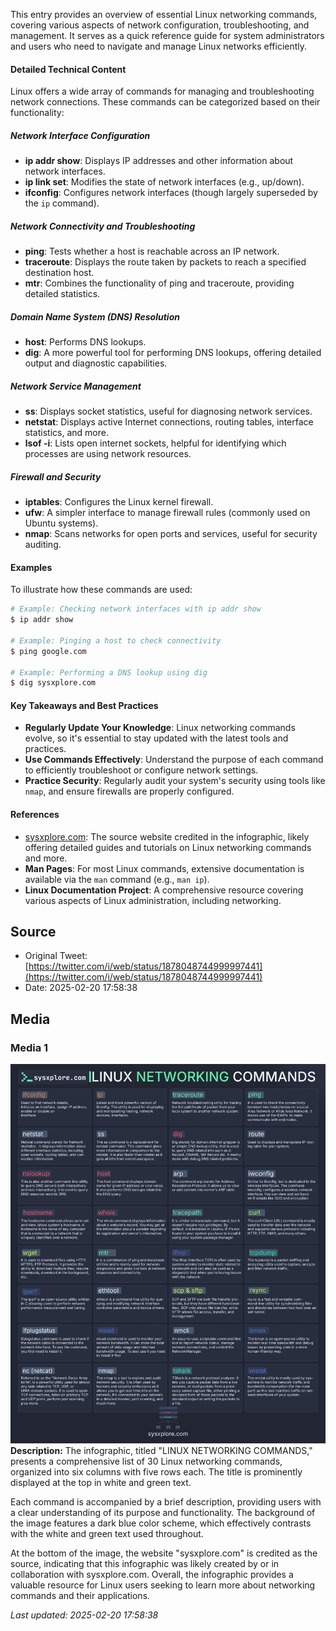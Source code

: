 This entry provides an overview of essential Linux networking commands, covering various aspects of network configuration, troubleshooting, and management. It serves as a quick reference guide for system administrators and users who need to navigate and manage Linux networks efficiently.

#### Detailed Technical Content
Linux offers a wide array of commands for managing and troubleshooting network connections. These commands can be categorized based on their functionality:

##### Network Interface Configuration
- **ip addr show**: Displays IP addresses and other information about network interfaces.
- **ip link set**: Modifies the state of network interfaces (e.g., up/down).
- **ifconfig**: Configures network interfaces (though largely superseded by the `ip` command).

##### Network Connectivity and Troubleshooting
- **ping**: Tests whether a host is reachable across an IP network.
- **traceroute**: Displays the route taken by packets to reach a specified destination host.
- **mtr**: Combines the functionality of ping and traceroute, providing detailed statistics.

##### Domain Name System (DNS) Resolution
- **host**: Performs DNS lookups.
- **dig**: A more powerful tool for performing DNS lookups, offering detailed output and diagnostic capabilities.

##### Network Service Management
- **ss**: Displays socket statistics, useful for diagnosing network services.
- **netstat**: Displays active Internet connections, routing tables, interface statistics, and more.
- **lsof -i**: Lists open internet sockets, helpful for identifying which processes are using network resources.

##### Firewall and Security
- **iptables**: Configures the Linux kernel firewall.
- **ufw**: A simpler interface to manage firewall rules (commonly used on Ubuntu systems).
- **nmap**: Scans networks for open ports and services, useful for security auditing.

#### Examples
To illustrate how these commands are used:
```bash
# Example: Checking network interfaces with ip addr show
$ ip addr show

# Example: Pinging a host to check connectivity
$ ping google.com

# Example: Performing a DNS lookup using dig
$ dig sysxplore.com
```

#### Key Takeaways and Best Practices
- **Regularly Update Your Knowledge**: Linux networking commands evolve, so it's essential to stay updated with the latest tools and practices.
- **Use Commands Effectively**: Understand the purpose of each command to efficiently troubleshoot or configure network settings.
- **Practice Security**: Regularly audit your system's security using tools like `nmap`, and ensure firewalls are properly configured.

#### References
- [sysxplore.com](https://sysxplore.com): The source website credited in the infographic, likely offering detailed guides and tutorials on Linux networking commands and more.
- **Man Pages**: For most Linux commands, extensive documentation is available via the `man` command (e.g., `man ip`).
- **Linux Documentation Project**: A comprehensive resource covering various aspects of Linux administration, including networking.
## Source

- Original Tweet: [https://twitter.com/i/web/status/1878048744999997441](https://twitter.com/i/web/status/1878048744999997441)
- Date: 2025-02-20 17:58:38


## Media

### Media 1
![media_0](./media_0.jpg)
**Description:** The infographic, titled "LINUX NETWORKING COMMANDS," presents a comprehensive list of 30 Linux networking commands, organized into six columns with five rows each. The title is prominently displayed at the top in white and green text.

Each command is accompanied by a brief description, providing users with a clear understanding of its purpose and functionality. The background of the image features a dark blue color scheme, which effectively contrasts with the white and green text used throughout.

At the bottom of the image, the website "sysxplore.com" is credited as the source, indicating that this infographic was likely created by or in collaboration with sysxplore.com. Overall, the infographic provides a valuable resource for Linux users seeking to learn more about networking commands and their applications.

*Last updated: 2025-02-20 17:58:38*